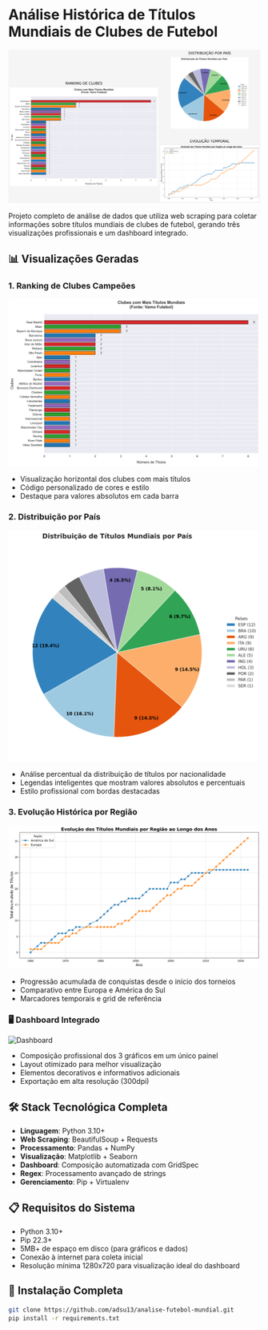 # Análise Histórica de Títulos Mundiais de Clubes de Futebol

![Dashboard Completo](./outputs/dashboard.png)

Projeto completo de análise de dados que utiliza web scraping para coletar informações sobre títulos mundiais de clubes de futebol, gerando três visualizações profissionais e um dashboard integrado.

## 📊 Visualizações Geradas

### 1. Ranking de Clubes Campeões
![Gráfico de Barras](outputs/plot1.png)
- Visualização horizontal dos clubes com mais títulos
- Código personalizado de cores e estilo
- Destaque para valores absolutos em cada barra

### 2. Distribuição por País
![Gráfico de Pizza](outputs/plot2.png)
- Análise percentual da distribuição de títulos por nacionalidade
- Legendas inteligentes que mostram valores absolutos e percentuais
- Estilo profissional com bordas destacadas

### 3. Evolução Histórica por Região
![Gráfico de Linhas](outputs/plot3.png)
- Progressão acumulada de conquistas desde o início dos torneios
- Comparativo entre Europa e América do Sul
- Marcadores temporais e grid de referência

### 🖥️ Dashboard Integrado
![Dashboard](outputs/dashboard_final.png)
- Composição profissional dos 3 gráficos em um único painel
- Layout otimizado para melhor visualização
- Elementos decorativos e informativos adicionais
- Exportação em alta resolução (300dpi)

## 🛠 Stack Tecnológica Completa

- **Linguagem**: Python 3.10+
- **Web Scraping**: BeautifulSoup + Requests
- **Processamento**: Pandas + NumPy
- **Visualização**: Matplotlib + Seaborn
- **Dashboard**: Composição automatizada com GridSpec
- **Regex**: Processamento avançado de strings
- **Gerenciamento**: Pip + Virtualenv

## 📋 Requisitos do Sistema

- Python 3.10+
- Pip 22.3+
- 5MB+ de espaço em disco (para gráficos e dados)
- Conexão à internet para coleta inicial
- Resolução mínima 1280x720 para visualização ideal do dashboard

## 🔧 Instalação Completa

```bash
git clone https://github.com/adsu13/analise-futebol-mundial.git
pip install -r requirements.txt
